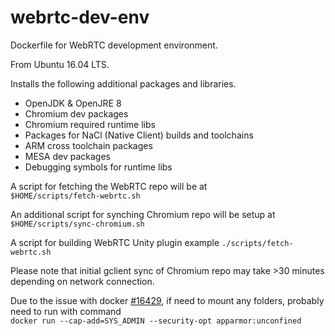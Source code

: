 # webrtc-dev-env
Dockerfile for WebRTC development environment.

From Ubuntu 16.04 LTS.

Installs the following additional packages and libraries.

* OpenJDK & OpenJRE 8
* Chromium dev packages
* Chromium required runtime libs
* Packages for NaCl (Native Client) builds and toolchains
* ARM cross toolchain packages
* MESA dev packages
* Debugging symbols for runtime libs

A script for fetching the WebRTC repo will be at   
``` $HOME/scripts/fetch-webrtc.sh ```

An additional script for synching Chromium repo will be setup at   
``` $HOME/scripts/sync-chromium.sh ```

A script for building WebRTC Unity plugin example
``` ./scripts/fetch-webrtc.sh ```

Please note that initial gclient sync of Chromium repo may take >30 minutes depending on network connection.

Due to the issue with docker [#16429](https://github.com/docker/docker/issues/16429), if need to mount any folders, probably need to run with command   
```docker run --cap-add=SYS_ADMIN --security-opt apparmor:unconfined```
